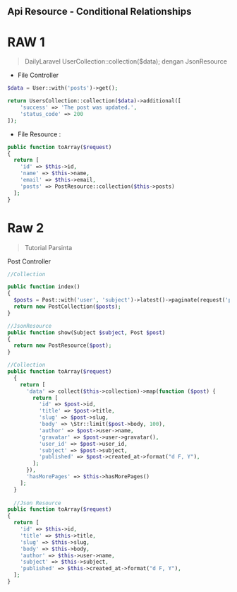 ## Api Resource - Conditional Relationships

# RAW 1
> DailyLaravel UserCollection::collection($data); dengan JsonResource

- File Controller
```php
$data = User::with('posts')->get();

return UsersCollection::collection($data)->additional([
    'success' => 'The post was updated.',
    'status_code' => 200
]);
```
- File Resource :
```php
public function toArray($request)
{
  return [
    'id' => $this->id,
    'name' => $this->name,
    'email' => $this->email,
    'posts' => PostResource::collection($this->posts)
  ];
}
```


# Raw 2

> Tutorial Parsinta

Post Controller
```php
//Collection

public function index()
{
  $posts = Post::with('user', 'subject')->latest()->paginate(request('perPage'));
  return new PostCollection($posts);
}

//JsonResource
public function show(Subject $subject, Post $post)
{
  return new PostResource($post);
}
```

```php
//Collection 
public function toArray($request)
  {
    return [
      'data' => collect($this->collection)->map(function ($post) {
        return [
          'id' => $post->id,
          'title' => $post->title,
          'slug' => $post->slug,
          'body' => \Str::limit($post->body, 100),
          'author' => $post->user->name,
          'gravatar' => $post->user->gravatar(),
          'user_id' => $post->user_id,
          'subject' => $post->subject,
          'published' => $post->created_at->format("d F, Y"),
        ];
      }),
      'hasMorePages' => $this->hasMorePages()
    ];
  }
  
  //Json Resource
public function toArray($request)
{
  return [
    'id' => $this->id,
    'title' => $this->title,
    'slug' => $this->slug,
    'body' => $this->body,
    'author' => $this->user->name,
    'subject' => $this->subject,
    'published' => $this->created_at->format("d F, Y"),
  ];
}
   
```
  
  
  
  
  
  
  
  
